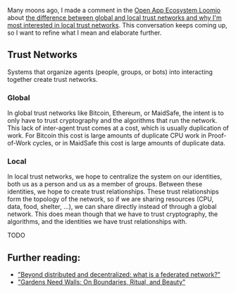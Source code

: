 Many moons ago, I made a comment in the [Open App Ecosystem Loomio](https://www.loomio.org/g/exAKrBUp/open-app-ecosystem) about [the difference between global and local trust networks and why I'm most interested in local trust networks](https://www.loomio.org/d/fZs7J9v3/managed-trust#comment-174865). This conversation keeps coming up, so I want to refine what I mean and elaborate further.

## Trust Networks

Systems that organize agents (people, groups, or bots) into interacting together create trust networks.

### Global

In global trust networks like Bitcoin, Ethereum, or MaidSafe, the intent is to only have to trust cryptography and the algorithms that run the network. This lack of inter-agent trust comes at a cost, which is usually duplication of work. For Bitcoin this cost is large amounts of duplicate CPU work in Proof-of-Work cycles, or in MaidSafe this cost is large amounts of duplicate data.

### Local

In local trust networks, we hope to centralize the system on our identities, both us as a person and us as a member of groups. Between these identities, we hope to create trust relationships. These trust relationships form the topology of the network, so if we are sharing resources (CPU, data, food, shelter, …), we can share directly instead of through a global network. This does mean though that we have to trust cryptography, the algorithms, and the identities we have trust relationships with.

TODO

## Further reading:

- ["Beyond distributed and decentralized: what is a federated network?"](http://networkcultures.org/unlikeus/resources/articles/what-is-a-federated-network/)
- ["Gardens Need Walls: On Boundaries, Ritual, and Beauty"](http://www.ribbonfarm.com/2015/03/04/gardens-need-walls-on-boundaries-ritual-and-beauty/)